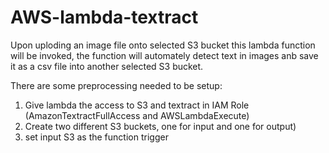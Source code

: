 # AWS-lambda-textract

Upon uploding an image file onto selected S3 bucket this lambda function will be invoked, the function will automately detect text in images anb save it as a csv file into another selected S3 bucket.

There are some preprocessing needed to be setup:
1. Give lambda the access to S3 and textract in IAM Role (AmazonTextractFullAccess and AWSLambdaExecute)
2. Create two different S3 buckets, one for input and one for output)
3. set input S3 as the function trigger
